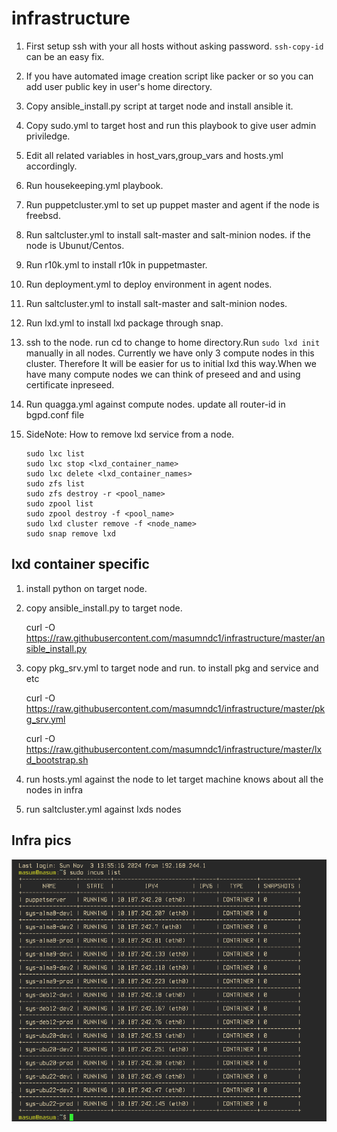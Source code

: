 # infrastructure

1. First setup ssh with your all hosts without asking password.
`ssh-copy-id` can be an easy fix.

2. If you have automated image creation script like packer or so you can
   add user public key in user's home directory.

3. Copy ansible_install.py script at target node and install ansible it.

4. Copy sudo.yml to target host and run this playbook to give user admin priviledge.

5. Edit all related variables in host_vars,group_vars and hosts.yml accordingly.

6. Run housekeeping.yml playbook.

7. Run puppetcluster.yml to set up puppet master and agent if the node is freebsd.

8. Run saltcluster.yml to install salt-master and salt-minion nodes. if the node is Ubunut/Centos.

9. Run r10k.yml to install r10k in puppetmaster.

10. Run deployment.yml to deploy environment in agent nodes.

11. Run saltcluster.yml to install salt-master and salt-minion nodes.

12. Run lxd.yml to install lxd package through snap.

13. ssh to the node. run cd to change to home directory.Run `sudo lxd init` manually in all nodes. Currently we have only 3 compute nodes in this cluster. Therefore It will be easier for us to initial lxd this way.When we have many compute nodes we can think of preseed and and using certificate inpreseed.

14. Run quagga.yml against compute nodes.
update all router-id in bgpd.conf file

15. SideNote: How to remove lxd service from a node.
    ```
    sudo lxc list
    sudo lxc stop <lxd_container_name>
    sudo lxc delete <lxd_container_names>
    sudo zfs list
    sudo zfs destroy -r <pool_name>
    sudo zpool list
    sudo zpool destroy -f <pool_name>
    sudo lxd cluster remove -f <node_name>
    sudo snap remove lxd
    ```

##  lxd container specific

1. install python on target node.

1. copy ansible_install.py to target node.

   curl -O https://raw.githubusercontent.com/masumndc1/infrastructure/master/ansible_install.py

2. copy pkg_srv.yml to target node and run. to install pkg and service and etc

   curl -O https://raw.githubusercontent.com/masumndc1/infrastructure/master/pkg_srv.yml

   curl -O https://raw.githubusercontent.com/masumndc1/infrastructure/master/lxd_bootstrap.sh

4. run hosts.yml against the node to let target machine knows about all the nodes in infra


3. run saltcluster.yml against lxds nodes

## Infra pics
<img src = "pics/infra.png">
